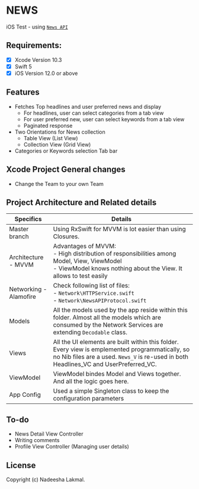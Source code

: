 # NEWS
iOS Test - using [`News API`](https://newsapi.org)

## Requirements:
- [x] Xcode Version 10.3
- [x] Swift 5
- [x] iOS Version 12.0 or above 

## Features
* Fetches Top headlines and user preferred news and display
	* For headlines, user can select categories from a tab view
	* For user preferred new, user can select keywords from a tab view
	* Paginated response
* Two Orientations for News collection
	* Table View (List View)
  * Collection View (Grid View)
* Categories or Keywords selection Tab bar
  
## Xcode Project General changes
 - Change the Team to your own Team
 
## Project Architecture and Related details

Specifics                 | Details
--------------------------|------------------------------------------------------------------------
| Master branch 	| Using RxSwift for MVVM is lot easier than using Closures. 
| Architecture - MVVM     | Advantages of MVVM: <br/>- High distribution of responsibilities among Model, View, ViewModel <br/>- ViewModel knows nothing about the View. It allows to test easily
| Networking - Alamofire    | Check following list of files: <br/>- `Network\HTTPService.swift` <br/>- `Network\NewsAPIProtocol.swift` <br/>
| Models                  | All the models used by the app reside within this folder. Almost all the models which are consumed by the Network Services are extending `Decodable` class.
| Views                   | All the UI elements are built within this folder. Every view is emplemented programmatically, so no Nib files are a used. `News_V` is re-used in both Headlines_VC and UserPreferred_VC.
| ViewModel               | ViewModel bindes Model and Views together. And all the logic goes here.
| App Config         	  | Used a simple Singleton class to keep the configuration parameters


## To-do
- News Detail View Controller
- Writing comments
- Profile View Controller (Managing user details)


## License

Copyright (c) Nadeesha Lakmal.
